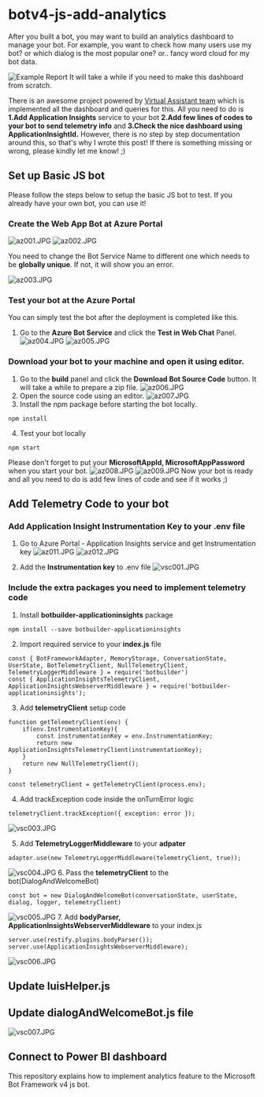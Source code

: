 # botv4-js-add-analytics

After you built a bot, you may want to build an analytics dashboard to manage your bot. 
For example, you want to check how many users use my bot? or which dialog is the most popular one? or.. fancy word cloud for my bot data.

![Example Report](https://github.com/microsoft/botframework-solutions/raw/master/docs/media/powerbi-conversationanalytics-overall.png)
It will take a while if you need to make this dashboard from scratch.

There is an awesome project powered by [Virtual Assistant team](https://github.com/microsoft/botframework-solutions/blob/master/docs/readme.md#analytics) which is implemented all the dashboard and queries for this.
All you need to do is **1.Add Application Insights** service to your bot **2.Add few lines of codes to your bot to send telemetry info** and **3.Check the nice dashboard using ApplicationInsightId.** 
However, there is no step by step documentation around this, so that's why I wrote this post!
If there is something missing or wrong, please kindly let me know! ;)

## Set up Basic JS bot 
Please follow the steps below to setup the basic JS bot to test.
If you already have your own bot, you can use it! 

### Create the Web App Bot at Azure Portal
![az001.JPG](img/az001.JPG)
![az002.JPG](img/az002.JPG)

You need to change the Bot Service Name to different one which needs to be **globally unique**. If not, it will show you an error.

![az003.JPG](img/az003.JPG)

### Test your bot at the Azure Portal
You can simply test the bot after the deployment is completed like this.
1. Go to the **Azure Bot Service** and click the **Test in Web Chat** Panel.
![az004.JPG](img/az004.JPG)
![az005.JPG](img/az005.JPG)

### Download your bot to your machine and open it using editor. 
1. Go to the **build** panel and click the **Download Bot Source Code** button. It will take a while to prepare a zip file.
![az006.JPG](img/az006.JPG)
2. Open the source code using an editor.
![az007.JPG](img/az007.JPG)
3. Install the npm package before starting the bot locally. 
```node
npm install 
```
4. Test your bot locally
```node
npm start
```
Please don't forget to put your **MicrosoftAppId, MicrosoftAppPassword** when you start your bot.
![az008.JPG](img/az008.JPG)
![az009.JPG](img/az009.JPG)
Now your bot is ready and all you need to do is add few lines of code and see if it works ;)

## Add Telemetry Code to your bot
### Add Application Insight Instrumentation Key to your .env file
1. Go to Azure Portal - Application Insights service and get Instrumentation key
![az011.JPG](img/az011.JPG)
![az012.JPG](img/az012.JPG)

2. Add the **Instrumentation key** to .env file
![vsc001.JPG](img/vsc001.JPG)

### Include the extra packages you need to implement telemetry code
1. Install **botbuilder-applicationinsights** package 
```
npm install --save botbuilder-applicationinsights
```
2. Import required service to your **index.js** file
```node
const { BotFrameworkAdapter, MemoryStorage, ConversationState, UserState, BotTelemetryClient, NullTelemetryClient, TelemetryLoggerMiddleware } = require('botbuilder')
const { ApplicationInsightsTelemetryClient, ApplicationInsightsWebserverMiddleware } = require('botbuilder-applicationinsights');
```

3. Add **telemetryClient** setup code
```node
function getTelemetryClient(env) {
    if(env.InstrumentationKey){
        const instrumentationKey = env.InstrumentationKey;
        return new ApplicationInsightsTelemetryClient(instrumentationKey);
    }
    return new NullTelemetryClient();
}

const telemetryClient = getTelemetryClient(process.env);
``` 

4. Add trackException code inside the onTurnError logic
```
telemetryClient.trackException({ exception: error });
```
![vsc003.JPG](img/vsc003.JPG)

5. Add **TelemetryLoggerMiddleware** to your **adpater**
```
adapter.use(new TelemetryLoggerMiddleware(telemetryClient, true));
```
![vsc004.JPG](img/vsc004.JPG)
6. Pass the **telemetryClient** to the bot(DialogAndWelcomeBot)
```
const bot = new DialogAndWelcomeBot(conversationState, userState, dialog, logger, telemetryClient)
```
![vsc005.JPG](img/vsc005.JPG)
7. Add **bodyParser, ApplicationInsightsWebserverMiddleware** to your index.js
```node
server.use(restify.plugins.bodyParser());
server.use(ApplicationInsightsWebserverMiddleware);
```
![vsc006.JPG](img/vsc006.JPG)

## Update luisHelper.js

## Update dialogAndWelcomeBot.js file
![vsc007.JPG](img/vsc007.JPG)

## Connect to Power BI dashboard





This repository explains how to implement analytics feature to the Microsoft Bot Framework v4 js bot.
